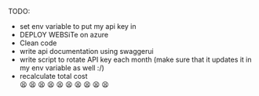 TODO: <br>
- set env variable to put my api key in <br>
- DEPLOY WEBSiTe on azure <br>
- Clean code <br>
- write api documentation using swaggerui <br>
- write script to rotate API key each month (make sure that it updates it in my env variable as well :/) <br>
- recalculate total cost <br>
😫
😫
😫
😫
😫
😫
😫
😫
😫
😫
